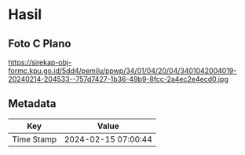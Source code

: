 # Hasil

## Foto C Plano

https://sirekap-obj-formc.kpu.go.id/5dd4/pemilu/ppwp/34/01/04/20/04/3401042004019-20240214-204533--757d7427-1b36-49b9-8fcc-2a4ec2e4ecd0.jpg


## Metadata

| Key        | Value               |
| ---------- | ------------------- |
| Time Stamp | 2024-02-15 07:00:44 |



